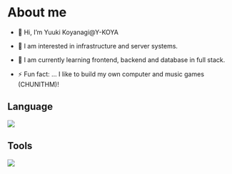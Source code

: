 # About me
- 👋 Hi, I’m Yuuki Koyanagi@Y-KOYA

- 👀 I am interested in infrastructure and server systems.
- 🌱 I am currently learning frontend, backend and database in full stack.
- ⚡ Fun fact: ... I like to build my own computer and music games (CHUNITHM)!

## Language
<img src="https://skillicons.dev/icons?i=html,css,js,typescript,python"/><br>

## Tools
<img src="https://skillicons.dev/icons?i=notion,gmail,figma,powershell,vscode,docker,nodejs,nextjs,tailwind,express,fastapi,prisma,mysql,postgres,firebase,postman" /><br>

<!---
Y-KOYA/Y-KOYA is a ✨ special ✨ repository because its `README.md` (this file) appears on your GitHub profile.
You can click the Preview link to take a look at your changes.
--->

